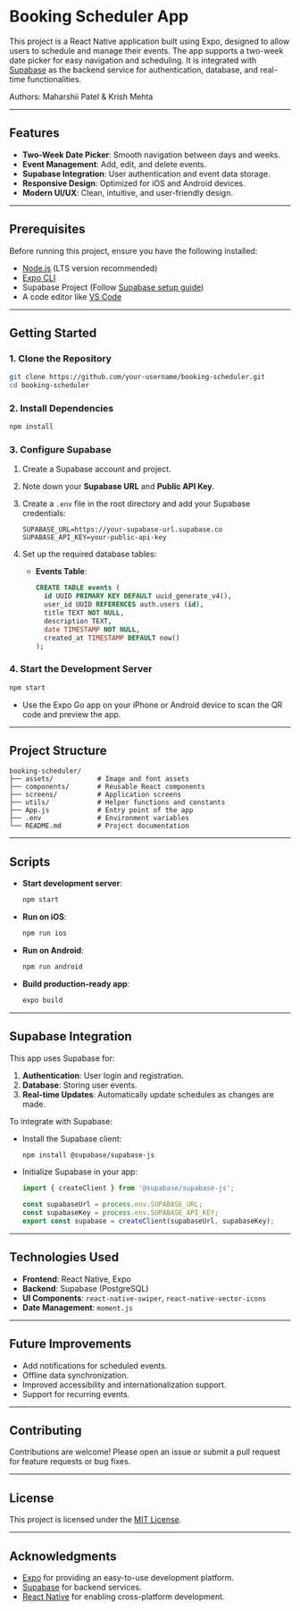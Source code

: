 # Booking Scheduler App

This project is a React Native application built using Expo, designed to allow users to schedule and manage their events. The app supports a two-week date picker for easy navigation and scheduling. It is integrated with [Supabase](https://supabase.com/) as the backend service for authentication, database, and real-time functionalities.

Authors: Maharshii Patel & Krish Mehta

---

## Features

- **Two-Week Date Picker**: Smooth navigation between days and weeks.
- **Event Management**: Add, edit, and delete events.
- **Supabase Integration**: User authentication and event data storage.
- **Responsive Design**: Optimized for iOS and Android devices.
- **Modern UI/UX**: Clean, intuitive, and user-friendly design.

---

## Prerequisites

Before running this project, ensure you have the following installed:

- [Node.js](https://nodejs.org/) (LTS version recommended)
- [Expo CLI](https://docs.expo.dev/get-started/installation/)
- Supabase Project (Follow [Supabase setup guide](https://supabase.com/docs/))
- A code editor like [VS Code](https://code.visualstudio.com/)

---

## Getting Started

### 1. Clone the Repository
```bash
git clone https://github.com/your-username/booking-scheduler.git
cd booking-scheduler
```

### 2. Install Dependencies
```bash
npm install
```

### 3. Configure Supabase

1. Create a Supabase account and project.
2. Note down your **Supabase URL** and **Public API Key**.
3. Create a `.env` file in the root directory and add your Supabase credentials:
   ```env
   SUPABASE_URL=https://your-supabase-url.supabase.co
   SUPABASE_API_KEY=your-public-api-key
   ```

4. Set up the required database tables:
   - **Events Table**:
     ```sql
     CREATE TABLE events (
       id UUID PRIMARY KEY DEFAULT uuid_generate_v4(),
       user_id UUID REFERENCES auth.users (id),
       title TEXT NOT NULL,
       description TEXT,
       date TIMESTAMP NOT NULL,
       created_at TIMESTAMP DEFAULT now()
     );
     ```

### 4. Start the Development Server
```bash
npm start
```
- Use the Expo Go app on your iPhone or Android device to scan the QR code and preview the app.

---

## Project Structure

```
booking-scheduler/
├── assets/           # Image and font assets
├── components/       # Reusable React components
├── screens/          # Application screens
├── utils/            # Helper functions and constants
├── App.js            # Entry point of the app
├── .env              # Environment variables
└── README.md         # Project documentation
```

---

## Scripts

- **Start development server**:
  ```bash
  npm start
  ```
- **Run on iOS**:
  ```bash
  npm run ios
  ```
- **Run on Android**:
  ```bash
  npm run android
  ```
- **Build production-ready app**:
  ```bash
  expo build
  ```

---

## Supabase Integration

This app uses Supabase for:

1. **Authentication**: User login and registration.
2. **Database**: Storing user events.
3. **Real-time Updates**: Automatically update schedules as changes are made.

To integrate with Supabase:
- Install the Supabase client:
  ```bash
  npm install @supabase/supabase-js
  ```
- Initialize Supabase in your app:
  ```javascript
  import { createClient } from '@supabase/supabase-js';

  const supabaseUrl = process.env.SUPABASE_URL;
  const supabaseKey = process.env.SUPABASE_API_KEY;
  export const supabase = createClient(supabaseUrl, supabaseKey);
  ```

---

## Technologies Used

- **Frontend**: React Native, Expo
- **Backend**: Supabase (PostgreSQL)
- **UI Components**: `react-native-swiper`, `react-native-vector-icons`
- **Date Management**: `moment.js`

---

## Future Improvements

- Add notifications for scheduled events.
- Offline data synchronization.
- Improved accessibility and internationalization support.
- Support for recurring events.

---

## Contributing

Contributions are welcome! Please open an issue or submit a pull request for feature requests or bug fixes.

---

## License

This project is licensed under the [MIT License](LICENSE).

---

## Acknowledgments

- [Expo](https://expo.dev/) for providing an easy-to-use development platform.
- [Supabase](https://supabase.com/) for backend services.
- [React Native](https://reactnative.dev/) for enabling cross-platform development.

